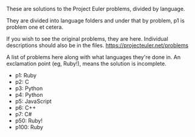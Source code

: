 These are solutions to the Project Euler problems, divided by language.

They are divided into language folders and under that by problem, p1 is problem one et cetera.

If you wish to see the original problems, they are here. Individual descriptions should also be in the files.
https://projecteuler.net/problems

A list of problems here along with what languages they're done in. An exclamation point (eg, Ruby!), means the solution is incomplete.
* p1: Ruby
* p2: C
* p3: Python
* p4: Python
* p5: JavaScript
* p6: C++
* p7: C#
* p50: Ruby!
* p100: Ruby

